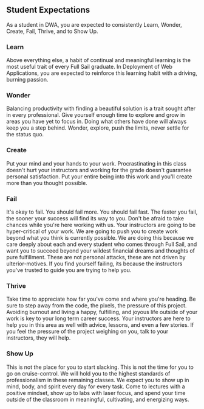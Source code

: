 ## Student Expectations

As a student in DWA, you are expected to consistently Learn, Wonder, Create, Fail, Thrive, and to Show Up.

### Learn  
Above everything else, a habit of continual and meaningful learning is the most useful trait of every Full Sail graduate. In Deployment of Web Applications, you are expected to reinforce this learning habit with a driving, burning passion.

### Wonder  
Balancing productivity with finding a beautiful solution is a trait sought after in every professional. Give yourself enough time to explore and grow in areas you have yet to focus in. Doing what others have done will always keep you a step behind. Wonder, explore, push the limits, never settle for the status quo.

### Create  
Put your mind and your hands to your work. Procrastinating in this class doesn't hurt your instructors and working for the grade doesn't guarantee personal satisfaction. Put your entire being into this work and you'll create more than you thought possible.

### Fail  
It's okay to fail. You should fail more. You should fail fast. The faster you fail, the sooner your success will find its way to you. Don't be afraid to take chances while you're here working with us. Your instructors are going to be hyper-critical of your work. We are going to push you to create work beyond what you think is currently possible. We are doing this because we care deeply about each and every student who comes through Full Sail, and want you to succeed beyond your wildest financial dreams and thoughts of pure fulfillment. These are not personal attacks, these are not driven by ulterior-motives. If you find yourself failing, its because the instructors you've trusted to guide you are trying to help you.

### Thrive  
Take time to appreciate how far you've come and where you're heading. Be sure to step away from the code, the pixels, the pressure of this project. Avoiding burnout and living a happy, fulfilling, and joyous life outside of your work is key to your long term career success. Your instructors are here to help you in this area as well with advice, lessons, and even a few stories. If you feel the pressure of the project weighing on you, talk to your instructors, they will help.

### Show Up  
This is not the place for you to start slacking. This is not the time for you to go on cruise-control. We will hold you to the highest standards of professionalism in these remaining classes. We expect you to show up in mind, body, and spirit every day for every task. Come to lectures with a positive mindset, show up to labs with laser focus, and spend your time outside of the classroom in meaningful, cultivating, and energizing ways.
